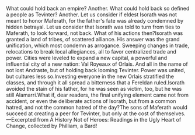What could hold back an empire? Another. What could hold back so defined a people as Tevinter? Another. Let us consider if eldest Isorath was not meant to honor Maferath, for the father's fate was already condemned by hidden betrayal. Let us consider that Isorath was told to turn from ties to Maferath, to look forward, not back. What of his actions then?Isorath was granted a land of tribes, of scattered alliance. His answer was the grand unification, which most condemn as arrogance. Sweeping changes in trade, relocations to break local allegiances, all to favor centralized trade and power. Cities were leveled to expand a new capital, a powerful and influential city of a new nation: Val Royeaux of Orlais. And all in the name of not lost Andraste, but of holding back looming Tevinter.
Power was united, but cultures less so.Investing everyone in the new Orlais stratified the classes, and through it all spread a bitterness that a Fereldan ruled.Isorath avoided the stain of his father, for he was seen as victim, too, but he was still Alamarri.What if, dear readers, the final unifying element came not from accident, or even the deliberate actions of Isorath, but from a common hatred, and not the common hatred of the day?The sons of Maferath would succeed at creating a peer for Tevinter, but only at the cost of themselves.
—Excerpted from A History Not of Heroes: Readings in the Ugly Heart of Change, collected by Philliam, a Bard!